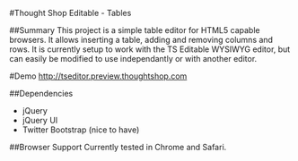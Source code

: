 #Thought Shop Editable - Tables

##Summary
This project is a simple table editor for HTML5 capable browsers.  It
allows inserting a table, adding and removing columns and rows. It is
currently setup to work with the TS Editable WYSIWYG editor, but can
easily be modified to use independantly or with another editor.

#Demo
<http://tseditor.preview.thoughtshop.com>

##Dependencies
* jQuery
* jQuery UI
* Twitter Bootstrap (nice to have)

##Browser Support
Currently tested in Chrome and Safari.
